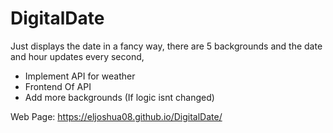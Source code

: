 # DigitalDate

Just displays the date in a fancy way,
there are 5 backgrounds and the date and hour updates every second,

- Implement API for weather
- Frontend Of API
- Add more backgrounds (If logic isnt changed)

Web Page:
https://eljoshua08.github.io/DigitalDate/

